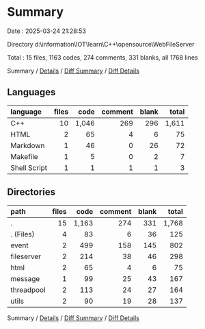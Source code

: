 # Summary

Date : 2025-03-24 21:28:53

Directory d:\\information\\IOT\\learn\\C++\\opensource\\WebFileServer

Total : 15 files,  1163 codes, 274 comments, 331 blanks, all 1768 lines

Summary / [Details](details.md) / [Diff Summary](diff.md) / [Diff Details](diff-details.md)

## Languages
| language | files | code | comment | blank | total |
| :--- | ---: | ---: | ---: | ---: | ---: |
| C++ | 10 | 1,046 | 269 | 296 | 1,611 |
| HTML | 2 | 65 | 4 | 6 | 75 |
| Markdown | 1 | 46 | 0 | 26 | 72 |
| Makefile | 1 | 5 | 0 | 2 | 7 |
| Shell Script | 1 | 1 | 1 | 1 | 3 |

## Directories
| path | files | code | comment | blank | total |
| :--- | ---: | ---: | ---: | ---: | ---: |
| . | 15 | 1,163 | 274 | 331 | 1,768 |
| . (Files) | 4 | 83 | 6 | 36 | 125 |
| event | 2 | 499 | 158 | 145 | 802 |
| fileserver | 2 | 214 | 38 | 46 | 298 |
| html | 2 | 65 | 4 | 6 | 75 |
| message | 1 | 99 | 25 | 43 | 167 |
| threadpool | 2 | 113 | 24 | 27 | 164 |
| utils | 2 | 90 | 19 | 28 | 137 |

Summary / [Details](details.md) / [Diff Summary](diff.md) / [Diff Details](diff-details.md)